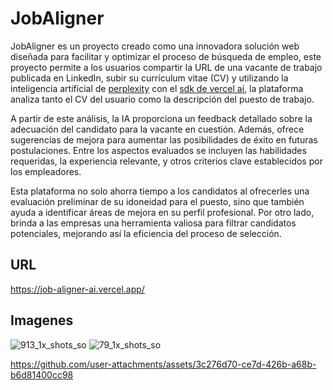 # JobAligner

JobAligner es un proyecto creado como una innovadora solución web diseñada para facilitar y optimizar el proceso de búsqueda de empleo, este proyecto permite a los usuarios compartir la URL de una vacante de trabajo publicada en LinkedIn, subir su currículum vitae (CV) y utilizando la inteligencia artificial de [perplexity](https://www.perplexity.ai/) con el [sdk de vercel ai](https://sdk.vercel.ai/docs/introduction), la plataforma analiza tanto el CV del usuario como la descripción del puesto de trabajo.

A partir de este análisis, la IA proporciona un feedback detallado sobre la adecuación del candidato para la vacante en cuestión. Además, ofrece sugerencias de mejora para aumentar las posibilidades de éxito en futuras postulaciones. Entre los aspectos evaluados se incluyen las habilidades requeridas, la experiencia relevante, y otros criterios clave establecidos por los empleadores.

Esta plataforma no solo ahorra tiempo a los candidatos al ofrecerles una evaluación preliminar de su idoneidad para el puesto, sino que también ayuda a identificar áreas de mejora en su perfil profesional. Por otro lado, brinda a las empresas una herramienta valiosa para filtrar candidatos potenciales, mejorando así la eficiencia del proceso de selección.

## URL
https://job-aligner-ai.vercel.app/

## Imagenes
![913_1x_shots_so](https://github.com/user-attachments/assets/a9f84ffb-24a5-4c28-aff8-4720d1007da8)
![79_1x_shots_so](https://github.com/user-attachments/assets/54c03864-a699-4ca8-ab5c-0ffc4e74f312)

https://github.com/user-attachments/assets/3c276d70-ce7d-426b-a68b-b6d81400cc98
